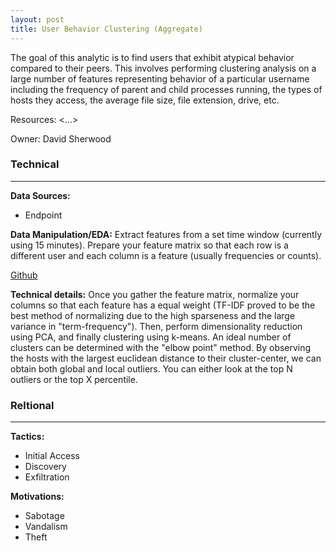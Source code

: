 ```yaml
---
layout: post
title: User Behavior Clustering (Aggregate)
---
```

The goal of this analytic is to find users that exhibit atypical behavior compared to their peers. This involves performing clustering analysis on a large number of features representing behavior of a particular username  including the frequency of parent and child processes running, the types of hosts they access, the average file size, file extension, drive, etc.

Resources: <…>

Owner: David Sherwood

### Technical
----
**Data Sources:**
* Endpoint

**Data Manipulation/EDA:** Extract features from a set time window (currently using 15 minutes). Prepare your feature matrix so that each row is a different user and each column is a feature (usually frequencies or counts).

[Github](https://github.boozallencsn.com/commercial-analytics/Lighthouse-POC-analytics/blob/master/User-Behavior-POC.ipynb)

**Technical details:** Once you gather the feature matrix, normalize your columns so that each feature has a equal weight (TF-IDF proved to be the best method of normalizing due to the high sparseness and the large variance in "term-frequency"). Then, perform dimensionality reduction using PCA, and finally clustering using k-means. An ideal number of clusters can be determined with the "elbow point" method. By observing the hosts with the largest euclidean distance to their cluster-center, we can obtain both global and local outliers. You can either look at the top N outliers or the top X percentile.

### Reltional
----
**Tactics:**
* Initial Access
* Discovery
* Exfiltration

**Motivations:**
* Sabotage
* Vandalism
* Theft
